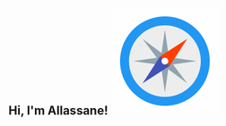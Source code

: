 <h2>Hi, I'm Allassane! <img style="width=40px" src="./images/icons8-boussole.gif" alt="Compas logo" /></h2>